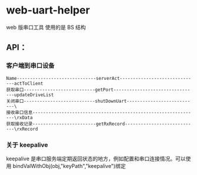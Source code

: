 # web-uart-helper

web 版串口工具 使用的是 BS 结构

## API：

### 客户端到串口设备

```
Name------------------------------serverAct------------------------------actToClient
获取串口---------------------------getPort--------------------------------updateDriveList
关闭串口---------------------------shutDownUart---------------------------\
接收串口信息---------------------------------------------------------------\rxData
获取接收记录------------------------getRxRecord----------------------------\rxRecord
```

### 关于 keepalive

keepalive 是串口服务端定期返回状态的地方，例如配置和串口连接情况。可以使用 bindValWithObj(obj,"keyPath","keepalive")绑定
